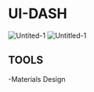 # UI-DASH
![Untited-1](https://user-images.githubusercontent.com/67412667/88072668-9b93fa80-cb75-11ea-9630-30c90496bb99.png)
![Untitled-1](https://user-images.githubusercontent.com/67412667/88072673-9cc52780-cb75-11ea-9ed9-1dcf8da94ff5.png)

## TOOLS
-Materials Design
